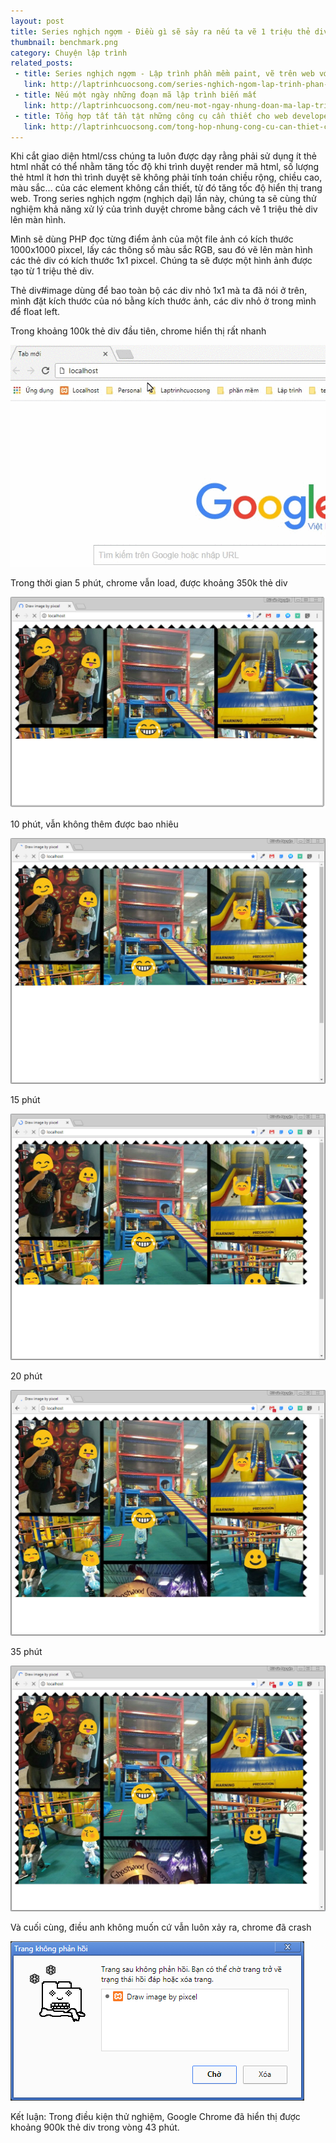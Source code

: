 ```yaml
---
layout: post
title: Series nghịch ngợm - Điều gì sẽ sảy ra nếu ta vẽ 1 triệu thẻ div lên màn hình
thumbnail: benchmark.png
category: Chuyện lập trình
related_posts:
 - title: Series nghịch ngợm - Lập trình phần mềm paint, vẽ trên web với html5 và javascript
   link: http://laptrinhcuocsong.com/series-nghich-ngom-lap-trinh-phan-mem-paint-ve-tren-web-html5-javascript.html
 - title: Nếu một ngày những đoạn mã lập trình biến mất
   link: http://laptrinhcuocsong.com/neu-mot-ngay-nhung-doan-ma-lap-trinh-bien-mat.html
 - title: Tổng hợp tất tần tật những công cụ cần thiết cho web developer
   link: http://laptrinhcuocsong.com/tong-hop-nhung-cong-cu-can-thiet-cho-web-developer.html
---
```


Khi cắt giao diện html/css chúng ta luôn được dạy rằng phải sử dụng ít thẻ html nhất có thể nhằm tăng tốc độ khi trình duyệt render mã html, số lượng thẻ html ít hơn thì trình duyệt sẽ không phải tính toán chiều rộng, chiều cao, màu sắc... của các element không cần thiết, từ đó tăng tốc độ hiển thị trang web. Trong series nghịch ngợm (nghịch dại) lần này, chúng ta sẽ cùng thử nghiệm khả năng xử lý của trình duyệt chrome bằng cách vẽ 1 triệu thẻ div lên màn hình.

Mình sẽ dùng PHP đọc từng điểm ảnh của một file ảnh có kích thước 1000x1000 pixcel, lấy các thông số màu sắc RGB, sau đó vẽ lên màn hình các thẻ div có kích thước 1x1 pixcel. Chúng ta sẽ được một hình ảnh được tạo từ 1 triệu thẻ div.


Thẻ div#image dùng để bao toàn bộ các div nhỏ 1x1 mà ta đã nói ở trên, mình đặt kích thước của nó bằng kích thước ảnh, các div nhỏ ở trong mình để float left.

Trong khoảng 100k thẻ div đầu tiên, chrome hiển thị rất nhanh

![thử nhiệm vẽ 1 triệu thẻ div](images/chrome-test-start.gif)

Trong thời gian 5 phút, chrome vẫn load, được khoảng 350k thẻ div

![thử nhiệm vẽ 1 triệu thẻ div](images/chrome-test-5.png)

10 phút, vẫn không thêm được bao nhiêu

![thử nhiệm vẽ 1 triệu thẻ div](images/chrome-test-10.png)

15 phút

![thử nhiệm vẽ 1 triệu thẻ div](images/chrome-test-15.png)

20 phút

![thử nhiệm vẽ 1 triệu thẻ div](images/chrome-test-20.png)

35 phút

![thử nhiệm vẽ 1 triệu thẻ div](images/chrome-test-35.png)

Và cuối cùng, điều anh không muốn cứ vẫn luôn xảy ra, chrome đã crash

![thử nhiệm vẽ 1 triệu thẻ div](images/chrome-test-crash.png)

Kết luận: Trong điều kiện thử nghiệm, Google Chrome đã hiển thị được khoảng 900k thẻ div trong vòng 43 phút.
